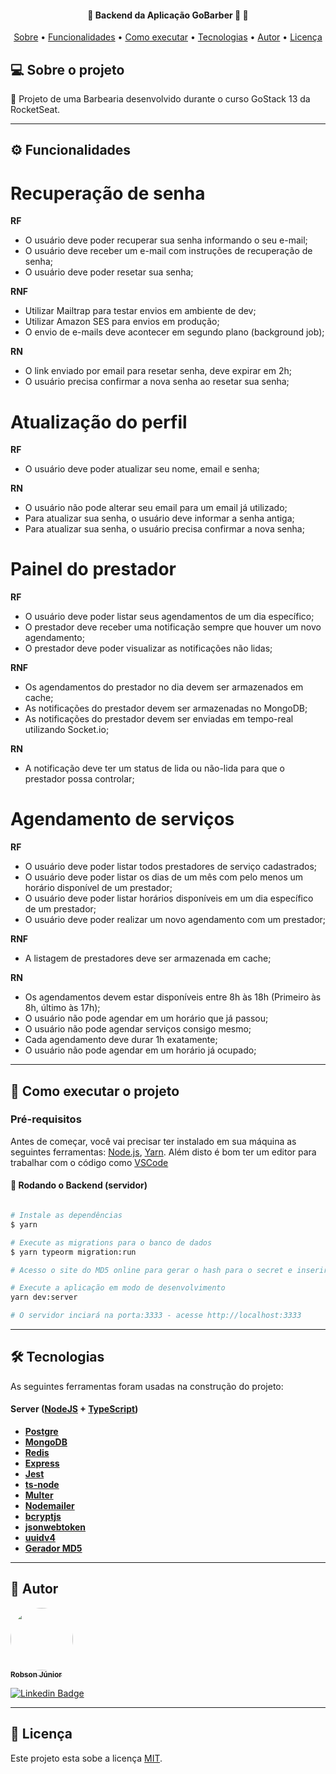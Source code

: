 <h4 align="center">
	🚧  Backend da Aplicação GoBarber 🚀 🚧
</h4>

<p align="center">
 <a href="#-sobre-o-projeto">Sobre</a> •
 <a href="#-funcionalidades">Funcionalidades</a> •
 <a href="#-como-executar-o-projeto">Como executar</a> •
 <a href="#-tecnologias">Tecnologias</a> •
 <a href="#-autor">Autor</a> •
 <a href="#user-content--licença">Licença</a>
</p>


## 💻 Sobre o projeto

🚀 Projeto de uma Barbearia desenvolvido durante o curso GoStack 13 da RocketSeat.

---

## ⚙️ Funcionalidades

# Recuperação de senha

**RF**

- O usuário deve poder recuperar sua senha informando o seu e-mail;
- O usuário deve receber um e-mail com instruções de recuperação de senha;
- O usuário deve poder resetar sua senha;

**RNF**

- Utilizar Mailtrap para testar envios em ambiente de dev;
- Utilizar Amazon SES para envios em produção;
- O envio de e-mails deve acontecer em segundo plano (background job);

**RN**

- O link enviado por email para resetar senha, deve expirar em 2h;
- O usuário precisa confirmar a nova senha ao resetar sua senha;

# Atualização do perfil

**RF**

- O usuário deve poder atualizar seu nome, email e senha;

**RN**

- O usuário não pode alterar seu email para um email já utilizado;
- Para atualizar sua senha, o usuário deve informar a senha antiga;
- Para atualizar sua senha, o usuário precisa confirmar a nova senha;

# Painel do prestador

**RF**

- O usuário deve poder listar seus agendamentos de um dia específico;
- O prestador deve receber uma notificação sempre que houver um novo agendamento;
- O prestador deve poder visualizar as notificações não lidas;

**RNF**

- Os agendamentos do prestador no dia devem ser armazenados em cache;
- As notificações do prestador devem ser armazenadas no MongoDB;
- As notificações do prestador devem ser enviadas em tempo-real utilizando Socket.io;

**RN**

- A notificação deve ter um status de lida ou não-lida para que o prestador possa controlar;

# Agendamento de serviços

**RF**

- O usuário deve poder listar todos prestadores de serviço cadastrados;
- O usuário deve poder listar os dias de um mês com pelo menos um horário disponível de um prestador;
- O usuário deve poder listar horários disponíveis em um dia específico de um prestador;
- O usuário deve poder realizar um novo agendamento com um prestador;

**RNF**

- A listagem de prestadores deve ser armazenada em cache;

**RN**

- Os agendamentos devem estar disponíveis entre 8h às 18h (Primeiro às 8h, último às 17h);
- O usuário não pode agendar em um horário que já passou;
- O usuário não pode agendar serviços consigo mesmo;
- Cada agendamento deve durar 1h exatamente;
- O usuário não pode agendar em um horário já ocupado;

---

## 🚀 Como executar o projeto

### Pré-requisitos

Antes de começar, você vai precisar ter instalado em sua máquina as seguintes ferramentas:
[Node.js](https://nodejs.org/en/), [Yarn](https://yarnpkg.com/).
Além disto é bom ter um editor para trabalhar com o código como [VSCode](https://code.visualstudio.com/)

#### 🎲 Rodando o Backend (servidor)

```bash

# Instale as dependências
$ yarn

# Execute as migrations para o banco de dados
$ yarn typeorm migration:run

# Acesso o site do MD5 online para gerar o hash para o secret e inserir no arquivo .env em APP_SECRET

# Execute a aplicação em modo de desenvolvimento
yarn dev:server

# O servidor inciará na porta:3333 - acesse http://localhost:3333

```

---

## 🛠 Tecnologias

As seguintes ferramentas foram usadas na construção do projeto:

#### [](https://github.com/robsonlopesjr/api-app-gobarber)**Server**  ([NodeJS](https://nodejs.org/en/)  +  [TypeScript](https://www.typescriptlang.org/))

-   **[Postgre](https://www.postgresql.org/)**
-   **[MongoDB](https://www.mongodb.com/)**
-   **[Redis](https://redis.io/)**
-   **[Express](https://expressjs.com/)**
-   **[Jest](https://www.npmjs.com/package/jest)**
-   **[ts-node](https://github.com/TypeStrong/ts-node)**
-   **[Multer](https://github.com/expressjs/multer)**
-   **[Nodemailer](https://www.npmjs.com/package/nodemailer)**
-   **[bcryptjs](https://www.npmjs.com/package/bcryptjs)**
-   **[jsonwebtoken](https://www.npmjs.com/package/jsonwebtoken)**
-   **[uuidv4](https://www.npmjs.com/package/uuidv4)**
-   **[Gerador MD5](http://www.md5.cz/)**

---

## 🦸 Autor

<a href="https://www.instagram.com/robson.junior.184/">
 <img style="border-radius: 50%;" src="https://avatars3.githubusercontent.com/u/69487360?s=400&u=7956928a6764b5ab125fccfa6350c58e3414e2ff&v=4" width="100px;" alt=""/>
 <br />
 <sub><b>Robson Júnior</b></sub></a>
 <br />

[![Linkedin Badge](https://img.shields.io/badge/LinkedIn-Robson-blue?style=flat-square&logo=Linkedin&logoColor=white&link=https://www.linkedin.com/in/robson-jos%C3%A9-lopes-gon%C3%A7alves-j%C3%BAnior-7680b41a4/)](https://https://www.linkedin.com/in/robson-jos%C3%A9-lopes-gon%C3%A7alves-j%C3%BAnior-7680b41a4/)

---

## 📝 Licença

Este projeto esta sobe a licença [MIT](./LICENSE).
